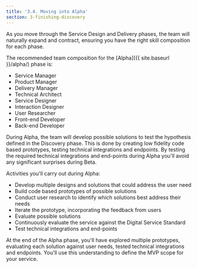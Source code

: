 ```yaml
---
title: '3.4. Moving into Alpha'
section: 3-finishing-discovery
---
```

As you move through the Service Design and Delivery phases, the team will naturally expand and contract, ensuring you have the right skill composition for each phase.

The recommended team composition for the [Alpha]({{ site.baseurl }}/alpha/) phase is:

- Service Manager
- Product Manager
- Delivery Manager
- Technical Architect
- Service Designer
- Interaction Designer
- User Researcher
- Front-end Developer
- Back-end Developer

During Alpha, the team will develop possible solutions to test the hypothesis defined in the Discovery phase. This is done by creating low fidelity code based prototypes, testing technical integrations and endpoints.  By testing the required technical integrations and end-points during Alpha you'll avoid any significant surprises during Beta.

Activities you'll carry out during Alpha:

- Develop multiple designs and solutions that could address the user need
- Build code based prototypes of possible solutions
- Conduct user research to identify which solutions best address their needs
- Iterate the prototype, incorporating the feedback from users
- Evaluate possible solutions
- Continuously evaluate the service against the Digital Service Standard
- Test technical integrations and end-points

At the end of the Alpha phase, you'll have explored multiple prototypes, evaluating each solution against user needs, tested technical integrations and endpoints.  You'll use this understanding to define the MVP scope for your service.  
